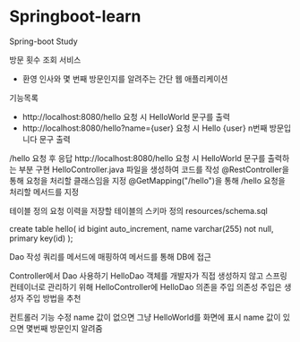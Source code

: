 # Springboot-learn
Spring-boot Study

방문 횟수 조회 서비스
- 환영 인사와 몇 번째 방문인지를 알려주는 간단 웹 애플리케이션


기능목록
- http://localhost:8080/hello 요청 시 HelloWorld 문구를 출력
- http://localhost:8080/hello?name={user} 요청 시 Hello {user} n번째 방문입니다 문구 출력


/hello 요청 후 응답
http://localhost:8080/hello 요청 시 HelloWorld 문구를 출력하는 부분 구현
HelloController.java 파일을 생성하여 코드를 작성
@RestController을 통해 요청을 처리할 클래스임을 지정
@GetMapping("/hello")을 통해 /hello 요청을 처리할 메서드를 지정


테이블 정의
요청 이력을 저장할 테이블의 스키마 정의
resources/schema.sql

create table hello(
    id bigint auto_increment,
    name varchar(255) not null,
    primary key(id)
);


Dao 작성
쿼리를 메서드에 매핑하여 메서드를 통해 DB에 접근


Controller에서 Dao 사용하기
HelloDao 객체를 개발자가 직접 생성하지 않고 스프링 컨테이너로 관리하기 위해 HelloController에 HelloDao 의존을 주입
의존성 주입은 생성자 주입 방법을 추천


컨트롤러 기능 수정
name 값이 없으면 그냥 HelloWorld를 화면에 표시
name 값이 있으면 몇번째 방문인지 알려줌
